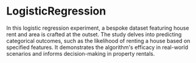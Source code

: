 # LogisticRegression
 In this logistic regression experiment, a bespoke dataset featuring house rent and area is crafted at the outset. The study delves into predicting categorical outcomes, such as the likelihood of renting a house based on specified features. It demonstrates the algorithm's efficacy in real-world scenarios and informs decision-making in property rentals.
